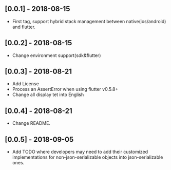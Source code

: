 ## [0.0.1] - 2018-08-15

* First tag, support hybrid stack management between native(ios/android) and flutter.

## [0.0.2] - 2018-08-15

* Change environment support(sdk&flutter)

## [0.0.3] - 2018-08-21

* Add License
* Process an AssertError when using flutter v0.5.8+
* Change all display tet into English

## [0.0.4] - 2018-08-21
* Change README.

## [0.0.5] - 2018-09-05
* Add TODO where developers may need to add their customized implementations for non-json-serializable objects into json-serializable ones.
